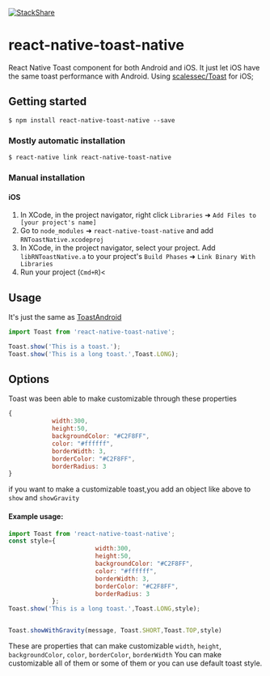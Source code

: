   [![StackShare](https://img.shields.io/badge/tech-stack-0690fa.svg?style=flat)](https://stackshare.io/onemolegames/onemolegames)

# react-native-toast-native
  React Native Toast component for both Android and iOS. It just let iOS have the same toast performance with Android. Using [scalessec/Toast](https://github.com/scalessec/Toast) for iOS;

## Getting started

`$ npm install react-native-toast-native --save`

### Mostly automatic installation

`$ react-native link react-native-toast-native`

### Manual installation


#### iOS

1. In XCode, in the project navigator, right click `Libraries` ➜ `Add Files to [your project's name]`
2. Go to `node_modules` ➜ `react-native-toast-native` and add `RNToastNative.xcodeproj`
3. In XCode, in the project navigator, select your project. Add `libRNToastNative.a` to your project's `Build Phases` ➜ `Link Binary With Libraries`
4. Run your project (`Cmd+R`)<

  ## Usage
  
  It's just the same as [ToastAndroid](http://facebook.github.io/react-native/docs/toastandroid.html)
  
  ```javascript
  import Toast from 'react-native-toast-native';
  
  Toast.show('This is a toast.');
  Toast.show('This is a long toast.',Toast.LONG);
  ```
  ## Options
  
  Toast was been able to make customizable through these properties
  
  ```javascript
  {
              width:300,
              height:50,
              backgroundColor: "#C2F8FF",
              color: "#ffffff",
              borderWidth: 3,
              borderColor: "#C2F8FF",
              borderRadius: 3
  }
  
  ```
  if you want to make a customizable toast,you add an object like above to `show` and `showGravity`
  
  #### Example usage:
  
  ```javascript
  import Toast from 'react-native-toast-native';
  const style={
                          width:300,
                          height:50,
                          backgroundColor: "#C2F8FF",
                          color: "#ffffff",
                          borderWidth: 3,
                          borderColor: "#C2F8FF",
                          borderRadius: 3
              };
  Toast.show('This is a long toast.',Toast.LONG,style);
  
  
  Toast.showWithGravity(message, Toast.SHORT,Toast.TOP,style)
  ```
  These are properties that can make customizable
  `width`,
  `height`,
  `backgroundColor`,
  `color`,
  `borderColor`,
  `borderWidth` 
  You can make customizable all of them or some of them or you can use default toast style.
